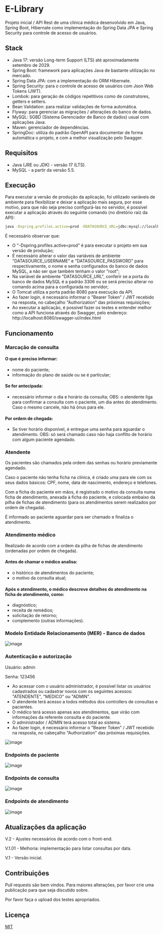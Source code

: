 # E-Library

Projeto inicial / API Rest de uma clínica médica desenvolvido em Java, Spring Boot, Hibernate como implementação do Spring Data JPA e Spring Security para controle de acesso de usuários.

## Stack
- Java 17: versão Long-term Support (LTS) até aproximadamente setembro de 2029.
- Spring Boot: framework para aplicações Java de bastante utilização no mercado.
- Spring Data JPA: com a implementação do ORM Hibernate.
- Spring Security: para o controle de acesso de usuários com Json Web Tokens (JWT).
- Lombok: para geração de códigos repetitivos como de construtores, getters e setters.
- Bean Validation: para realizar validações de forma automática.
- Flyway: para gerenciar as migrações / alterações do banco de dados.
- MySQL: SGBD (Sistema Gerenciador de Banco de dados) usual com aplicações Java.
- Maven: gerenciador de dependências.
- SpringDoc: utiliza do padrão OpenAPI para documentar de forma automática o projeto, e com a melhor visualização pelo Swagger.

## Requisitos
- Java (JRE ou JDK) - versão 17 (LTS).
- MySQL - a partir da versão 5.5.

## Execução

Para executar a versão de produção da aplicação, foi utilizado variáveis de ambiente para flexibilizar e deixar a aplicação mais segura, por esse motivo, para que não seja preciso configurá-las no servidor, é possível executar a aplicação através do seguinte comando (no diretório raíz da API):
```bash
java -Dspring.profiles.active=prod -DDATASOURCE_URL=jdbc:mysql://localhost:3306/clinica_medica_prod?createDatabaseIfNotExist=true -DDATASOURCE_USERNAME=root -DDATASOURCE_PASSWORD=root -jar clinica_medica-0.0.1-SNAPSHOT.jar
```
É necessário observar que:
- O "-Dspring.profiles.active=prod" é para executar o projeto em sua versão de produção;
- É necessário alterar o valor das variáveis de ambiente "DATASOURCE_USERNAME" e "DATASOURCE_PASSWORD" para respectivamente, o nome e senha configurados do banco de dados MySQL, a não ser que também tenham o valor "root";
- Na variável de ambiente "DATASOURCE_URL", conferir se a porta do banco de dados MySQL é a padrão 3306 ou se será preciso alterar no comando acima para a configurada no servidor;
- O Tomcat utiliza a porta padrão 8080 para execução da API.
- Ao fazer login, é necessário informar o "Bearer Token" / JWT recebido na resposta, no cabeçalho "Authorization" das próximas requisições;
- Ao executar a aplicação, é possível fazer os testes e entender melhor como a API funciona através do Swagger, pelo endereço: http://localhost:8080/swagger-ui/index.html

## Funcionamento

### Marcação de consulta

#### O que é preciso informar:
- nome do paciente;
- informação do plano de saúde ou se é particular;

#### Se for antecipada:
- necessário informar o dia e horário da consulta;
OBS: o atendente liga para confirmar a consulta com o paciente, um dia antes do atendimento. Caso o mesmo cancele, não há ônus para ele.

#### Por ordem de chegada:
- Se tiver horário disponível, é entregue uma senha para aguardar o atendimento.
OBS: só será chamado caso não haja conflito de horário com algum paciente agendado.

### Atendente

Os pacientes são chamados pela ordem das senhas ou horário previamente agendado.

Caso o paciente não tenha ficha na clínica, é criado uma para ele com os seus dados básicos: CPF, nome, data de nascimento, endereço e telefones.

Com a ficha do paciente em mãos, é registrado o motivo da consulta numa ficha de atendimento, anexada à ficha do paciente, e colocada embaixo da pilha de fichas de atendimento (para os atendimentos serem realizados por ordem de chegada).

É informado ao paciente aguardar para ser chamado e finaliza o atendimento.

### Atendimento médico

Realizado de acordo com a ordem da pilha de fichas de atendimento (ordenadas por ordem de chegada).

#### Antes de chamar o médico analisa:
- o histórico de atendimentos do paciente;
- o motivo da consulta atual;

#### Após o atendimento, o médico descreve detalhes do atendimento na ficha de atendimento, como:
- diagnóstico;
- receita de remédios;
- solicitação de retorno;
- complemento (outras informações).

### Modelo Entidade Relacionamento (MER) - Banco de dados
![image](https://github.com/mblancmcs/clinica_medica/assets/77879631/4cf78187-c669-4188-b9e2-182bf9635aa0)

### Autenticação e autorização
Usuário: admin

Senha: 123456

- Ao acessar com o usuário administrador, é possível listar os usuários cadastrados ou cadastrar novos com os seguintes acessos: "ATENDENTE", "MEDICO" ou "ADMIN".
- O atendente terá acesso a todos métodos dos controllers de consultas e pacientes.
- O médico terá acesso apenas aos atendimentos, que virão com informações da referente consulta e do paciente.
- O administrador / ADMIN terá acesso total ao sistema.
- Ao fazer login, é necessário informar o "Bearer Token" / JWT recebido na resposta, no cabeçalho "Authorization" das próximas requisições.

![image](https://github.com/mblancmcs/clinica_medica/assets/77879631/160cc523-9a16-4137-bda6-93d6dd9468b4)

### Endpoints de paciente

![image](https://github.com/mblancmcs/clinica_medica/assets/77879631/54ef8964-0179-4c11-9c01-5e30ff0c61aa)

### Endpoints de consulta

![image](https://github.com/mblancmcs/clinica_medica/assets/77879631/178aa140-faf6-44a5-979d-71b3678b192a)

### Endpoints de atendimento

![image](https://github.com/mblancmcs/clinica_medica/assets/77879631/521f7725-9929-49f1-b276-f1da187d7f7e)

## Atualizações da aplicação

V.2 - Ajustes necessários de acordo com o front-end.

V.1.01 - Melhoria: implementação para listar consultas por data.

V.1 - Versão inicial.

## Contribuições

Pull requests são bem vindos. Para maiores alterações, por favor crie uma publicação para que seja discutido sobre.

Por favor faça o upload dos testes apropriados.

## Licença

[MIT](https://choosealicense.com/licenses/mit/)
